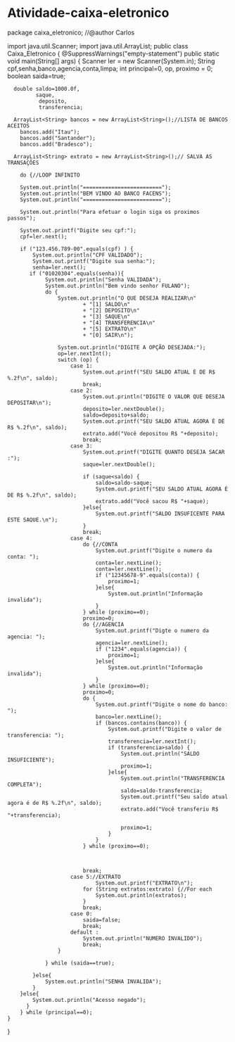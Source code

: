# Atividade-caixa-eletronico
package caixa_eletronico;
//@author Carlos

import java.util.Scanner;
import java.util.ArrayList;
public class Caixa_Eletronico {
    @SuppressWarnings("empty-statement")
    public static void main(String[] args) {
     Scanner ler = new Scanner(System.in);
       String cpf,senha,banco,agencia,conta,limpa;
       int
         principal=0,
         op,
         proximo = 0;
       boolean saida=true;
         
      double saldo=1000.0f,
             saque,
              deposito,
              transferencia;
      
      ArrayList<String> bancos = new ArrayList<String>();//LISTA DE BANCOS ACEITOS
        bancos.add("Itau");
        bancos.add("Santander");
        bancos.add("Bradesco");
        
      ArrayList<String> extrato = new ArrayList<String>();// SALVA AS TRANSAÇÕES
        
        do {//LOOP INFINITO
        
        System.out.println("=========================");
        System.out.println("BEM VINDO AO BANCO FACENS");
        System.out.println("=========================");
        
        System.out.println("Para efetuar o login siga os proximos passos");
        
        System.out.printf("Digite seu cpf:");
        cpf=ler.next();
          
        if ("123.456.789-00".equals(cpf) ) {
            System.out.println("CPF VALIDADO");
            System.out.printf("Digite sua senha:");
            senha=ler.next();
           if ("01020304".equals(senha)){
                System.out.println("Senha VALIDADA");
                System.out.println("Bem vindo senhor FULANO");
                do { 
                    System.out.println("O QUE DESEJA REALIZAR\n"
                            + "[1] SALDO\n"
                            + "[2] DEPOSITO\n"
                            + "[3] SAQUE\n"
                            + "[4] TRANSFERENCIA\n"
                            + "[5] EXTRATO\n"
                            + "[0] SAIR\n");

                    System.out.println("DIGITE A OPÇÃO DESEJADA:");
                    op=ler.nextInt();
                    switch (op) {
                        case 1:
                            System.out.printf("SEU SALDO ATUAL È DE R$ %.2f\n", saldo);
                            break;
                        case 2:
                            System.out.println("DIGITE O VALOR QUE DESEJA DEPOSITAR\n");
                            deposito=ler.nextDouble();
                            saldo=deposito+saldo;
                            System.out.printf("SEU SALDO ATUAL AGORA È DE R$ %.2f\n", saldo);
                            extrato.add("Você depositou R$ "+deposito);
                            break;
                        case 3:
                            System.out.printf("DIGITE QUANTO DESEJA SACAR :");
                            saque=ler.nextDouble();
                            
                            if (saque<saldo) {
                                saldo=saldo-saque;
                                System.out.printf("SEU SALDO ATUAL AGORA È DE R$ %.2f\n", saldo);
                                extrato.add("Você sacou R$ "+saque);
                            }else{
                                System.out.printf("SALDO INSUFICENTE PARA ESTE SAQUE.\n");
                            }
                            break;
                        case 4:
                            do {//CONTA
                                System.out.printf("Digite o numero da conta: ");
                                conta=ler.nextLine();
                                conta=ler.nextLine();
                                if ("12345678-9".equals(conta)) {
                                    proximo=1;
                                }else{
                                    System.out.println("Informação invalida");
                                }
                            } while (proximo==0);
                            proximo=0;
                            do {//AGENCIA
                                System.out.printf("Digte o numero da agencia: ");
                                agencia=ler.nextLine();
                                if ("1234".equals(agencia)) {
                                    proximo=1;
                                }else{
                                    System.out.println("Informação invalida");
                                }
                            } while (proximo==0);
                            proximo=0;
                            do {
                                System.out.printf("Digite o nome do banco: ");
                                banco=ler.nextLine();
                                if (bancos.contains(banco)) {
                                    System.out.printf("Digite o valor de transferencia: ");
                                    transferencia=ler.nextInt();
                                    if (transferencia>saldo) {
                                        System.out.println("SALDO INSUFICIENTE");
                                        proximo=1;
                                    }else{
                                        System.out.println("TRANSFERENCIA COMPLETA");
                                        saldo=saldo-transferencia;
                                        System.out.printf("Seu saldo atual agora é de R$ %.2f\n", saldo);
                                        extrato.add("Você transferiu R$ "+transferencia);
                                        
                                        proximo=1;
                                    }
                                }
                            } while (proximo==0);
                            
                            

                            break;
                        case 5://EXTRATO
                                System.out.printf("EXTRATO\n");
                            for (String extratos:extrato) {//For each
                                System.out.println(extratos);
                            }
                            break;
                        case 0:
                            saida=false;
                            break;
                        default :
                            System.out.println("NUMERO INVALIDO");
                            break;
                    }
                    
                } while (saida==true);
                
            }else{
                System.out.println("SENHA INVALIDA");
            }
        }else{
            System.out.println("Acesso negado");
          }
        } while (principal==0);
    }
    
}
